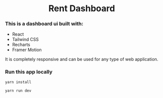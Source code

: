 <h1 align="center">Rent Dashboard</h1>

<!-- ![Demo App](/public/screenshot-for-readme-1.png)
![Demo App](/public/screenshot-for-readme-2.png)
![Demo App](/public/screenshot-for-readme-3.png) -->


### This is a dashboard ui built with:

-   React
-   Tailwind CSS
-   Recharts
-   Framer Motion

It is completely responsive and can be used for any type of web application.

### Run this app locally

```shell
yarn install
```

```shell
yarn run dev
```
